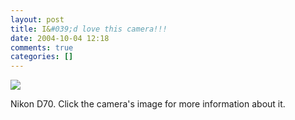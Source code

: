 ```yaml
---
layout: post
title: I&#039;d love this camera!!!
date: 2004-10-04 12:18
comments: true
categories: []
---
```

<a href="http://nikonimaging.com/global/products/digitalcamera/slr/d70/index.htm"><img src="http://nikonimaging.com/global/products/digitalcamera/slr/d70/img/pic_001.jpg" border="0"></a>

Nikon D70. Click the camera's image for more information about it.
